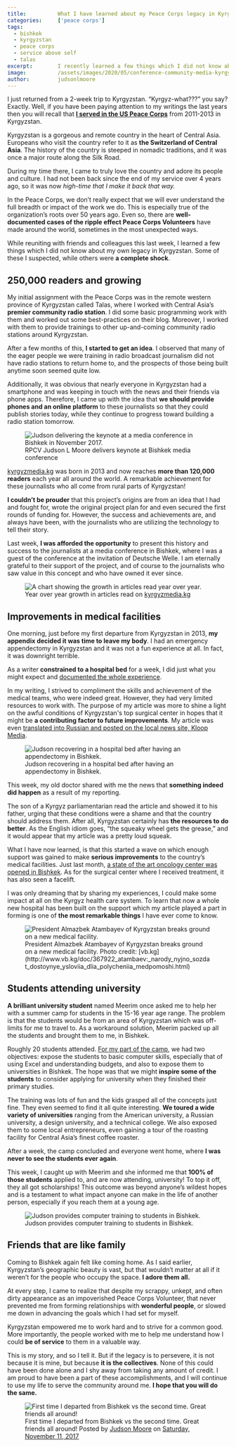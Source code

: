 ```yaml
---
title:			What I have learned about my Peace Corps legacy in Kyrgyzstan
categories:		['peace corps']
tags:
  - bishkek
  - kyrgyzstan
  - peace corps
  - service above self
  - talas
excerpt:		I recently learned a few things which I did not know about my own legacy in Kyrgyzstan. Some of these I suspected, while others were a complete shock.
image:			/assets/images/2020/05/conference-community-media-kyrgyzstan-nov-2017-judson-keynote.jpg
author:			judsonlmoore
---
```


I just returned from a 2-week trip to Kyrgyzstan. “Kyrgyz-what???” you say? Exactly. Well, if you have been paying attention to my writings the last years then you will recall that [**I served in the US Peace Corps**](https://www.judsonlmoore.com/categories/#jobs/peace-corps/) from 2011-2013 in Kyrgyzstan.

Kyrgyzstan is a gorgeous and remote country in the heart of Central Asia. Europeans who visit the country refer to it as **the Switzerland of Central Asia**. The history of the country is steeped in nomadic traditions, and it was once a major route along the Silk Road.

During my time there, I came to truly love the country and adore its people and culture. I had not been back since the end of my service over 4 years ago, so it was now *high-time that I make it back that way.*

In the Peace Corps, we don’t really expect that we will ever understand the full breadth or impact of the work we do. This is especially true of the organization’s roots over 50 years ago. Even so, there are **well-documented cases of the ripple effect Peace Corps Volunteers** have made around the world, sometimes in the most unexpected ways.

While reuniting with friends and colleagues this last week, I learned a few things which I did not know about my own legacy in Kyrgyzstan. Some of these I suspected, while others were **a complete shock**.

## 250,000 readers and growing

My initial assignment with the Peace Corps was in the remote western province of Kyrgyzstan called Talas, where I worked with Central Asia’s **premier community radio station**. I did some basic programming work with them and worked out some best-practices on their blog. Moreover, I worked with them to provide trainings to other up-and-coming community radio stations around Kyrgyzstan.

After a few months of this, **I started to get an idea**. I observed that many of the eager people we were training in radio broadcast journalism did not have radio stations to return home to, and the prospects of those being built anytime soon seemed quite low.

Additionally, it was obvious that nearly everyone in Kyrgyzstan had a smartphone and was keeping in touch with the news and their friends via phone apps. Therefore, I came up with the idea that **we should provide phones and an online platform** to these journalists so that they could publish stories today, while they continue to progress toward building a radio station tomorrow.

<figure class="figure">
  <img src="{{ site.url }}/assets/images/2020/05/conference-community-media-kyrgyzstan-nov-2017-group-photoz.jpg" class="figure-img img-fluid rounded" alt="Judson delivering the keynote at a media conference in Bishkek in November 2017.">
  <figcaption class="figure-caption">RPCV Judson L Moore delivers keynote at Bishkek media conference</figcaption>
</figure>

[kyrgyzmedia.kg](http://kyrgyzmedia.kg/) was born in 2013 and now reaches **more than 120,000 readers** each year all around the world. A remarkable achievement for these journalists who all come from rural parts of Kyrgyzstan!

**I couldn’t be prouder** that this project’s origins are from an idea that I had and fought for, wrote the original project plan for and even secured the first rounds of funding for. However, the success and achievements are, and always have been, with the journalists who are utilizing the technology to tell their story.

Last week, **I was afforded the opportunity** to present this history and success to the journalists at a media conference in Bishkek, where I was a guest of the conference at the invitation of Deutsche Welle. I am eternally grateful to their support of the project, and of course to the journalists who saw value in this concept and who have owned it ever since.

<figure class="figure">
  <img src="{{ site.url }}/assets/images/2020/05/kyrgyzmedia.com-5-year-growth.png" class="figure-img img-fluid rounded" alt="A chart showing the growth in articles read year over year.">
  <figcaption class="figure-caption">Year over year growth in articles read on <a href="http://kyrgyzmedia.kg/" target="_blank">kyrgyzmedia.kg</a></figcaption>
</figure>

## Improvements in medical facilities

One morning, just before my first departure from Kyrgyzstan in 2013, **my appendix decided it was time to leave my body**. I had an emergency appendectomy in Kyrgyzstan and it was not a fun experience at all. In fact, it was downright terrible.

As a writer **constrained to a hospital bed** for a week, I did just what you might expect and [documented the whole experience](https://www.judsonlmoore.com/appendectomy-in-bishkek/).

In my writing, I strived to compliment the skills and achievement of the medical teams, who were indeed great. However, they had very limited resources to work with. The purpose of my article was more to shine a light on the awful conditions of Kyrgyzstan's top surgical center in hopes that it might be **a contributing factor to future improvements**. My article was even [translated into Russian and posted on the local news site, Kloop Media](https://kloop.kg/blog/2013/04/29/kak-amerikanets-perezhil-appenditsit-v-bishkeke/).

<figure class="figure">
  <img src="{{ site.url }}/assets/images/2020/05/Appendectomy-at-Bishkeks-Natonal-Surgical-Center-049.jpg" class="figure-img img-fluid rounded" alt="Judson recovering in a hospital bed after having an appendectomy in Bishkek.">
  <figcaption class="figure-caption">Judson recovering in a hospital bed after having an appendectomy in Bishkek.</figcaption>
</figure>

This week, my old doctor shared with me the news that **something indeed did happen** as a result of my reporting.

The son of a Kyrgyz parliamentarian read the article and showed it to his father, urging that these conditions were a shame and that the country should address them. After all, Kyrgyzstan certainly has **the resources to do better**. As the English idiom goes, “the squeaky wheel gets the grease,” and it would appear that my article was a pretty loud squeak.

What I have now learned, is that this started a wave on which enough support was gained to make **serious improvements** to the country’s medical facilities. Just last month, [a state of the art oncology center was opened in Bishkek](http://www.vb.kg/doc/367922_atambaev:_narody_nyjno_sozdat_dostoynye_ysloviia_dlia_polycheniia_medpomoshi.html). As for the surgical center where I received treatment, it has also seen a facelift.

I was only dreaming that by sharing my experiences, I could make some impact at all on the Kyrgyz health care system. To learn that now a whole new hospital has been built on the support which my article played a part in forming is one of **the most remarkable things** I have ever come to know.

<figure class="figure">
  <img src="{{ site.url }}/assets/images/2020/05/kyrgyzstan-president-almazbek-atambayev-breaking-ground-hospital.jpg" class="figure-img img-fluid rounded" alt="President Almazbek Atambayev of Kyrgyzstan breaks ground on a new medical facility.">
  <figcaption class="figure-caption">President Almazbek Atambayev of Kyrgyzstan breaks ground on a new medical facility. Photo credit: [vb.kg](http://www.vb.kg/doc/367922_atambaev:_narody_nyjno_sozdat_dostoynye_ysloviia_dlia_polycheniia_medpomoshi.html)</figcaption>
</figure>

## Students attending university

**A brilliant university student** named Meerim once asked me to help her with a summer camp for students in the 15-16 year age range. The problem is that the students would be from an area of Kyrgyzstan which was off-limits for me to travel to. As a workaround solution, Meerim packed up all the students and brought them to me, in Bishkek.

Roughly 20 students attended. [For my part of the camp](https://www.judsonlmoore.com/bishkek-ict-training/), we had two objectives: expose the students to basic computer skills, especially that of using Excel and understanding budgets, and also to expose them to universities in Bishkek. The hope was that we might **inspire some of the students** to consider applying for university when they finished their primary studies.

The training was lots of fun and the kids grasped all of the concepts just fine. They even seemed to find it all quite interesting. **We toured a wide variety of universities** ranging from the American university, a Russian university, a design university, and a technical college. We also exposed them to some local entrepreneurs, even gaining a tour of the roasting facility for Central Asia’s finest coffee roaster.

After a week, the camp concluded and everyone went home, where **I was never to see the students ever again**.

This week, I caught up with Meerim and she informed me that **100% of those students** applied to, and are now attending, university! To top it off, they all got scholarships! This outcome was beyond anyone’s wildest hopes and is a testament to what impact anyone can make in the life of another person, especially if you reach them at a young age.

<figure class="figure">
  <img src="{{ site.url }}/assets/images/2020/05/Bishkek-ICT-Training.jpg" class="figure-img img-fluid rounded" alt="Judson provides computer training to students in Bishkek.">
  <figcaption class="figure-caption">Judson provides computer training to students in Bishkek.</figcaption>
</figure>

## Friends that are like family

Coming to Bishkek again felt like coming home. As I said earlier, Kyrgyzstan’s geographic beauty is vast, but that wouldn’t matter at all if it weren’t for the people who occupy the space. **I adore them all.**

At every step, I came to realize that despite my scrappy, unkept, and often dirty appearance as an impoverished Peace Corps Volunteer, that never prevented me from forming relationships with **wonderful people**, or slowed me down in advancing the goals which I had set for myself.

Kyrgyzstan empowered me to work hard and to strive for a common good. More importantly, the people worked with me to help me understand how I could **be of service** to them in a valuable way.

This is my story, and so I tell it. But if the legacy is to persevere, it is not because it is mine, but because **it is the collectives**. None of this could have been done alone and I shy away from taking any amount of credit. I am proud to have been a part of these accomplishments, and I will continue to use my life to serve the community around me. **I hope that you will do the same.**

<figure class="figure">
  <img src="{{ site.url }}/assets/images/2020/05/first-vs-second-bishkek-departure.png" class="figure-img img-fluid rounded" alt="First time I departed from Bishkek vs the second time. Great friends all around!">
  <figcaption class="figure-caption">First time I departed from Bishkek vs the second time. Great friends all around! Posted by <a href="https://www.facebook.com/judsonlmoore" target="_blank">Judson Moore</a> on <a href="https://www.facebook.com/judsonlmoore/posts/10108298844121885" target="_blank">Saturday, November 11, 2017</a></figcaption>
</figure>